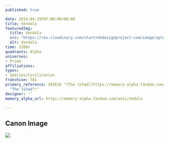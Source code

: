 ```yaml
---
published: true

date: 2019-04-29T07:00:00+00:00
title: Vendala
featuredImg:
  title: Vendala
  src: "https://res.cloudinary.com/startrekdesignproject-com/image/upload/v1556574341/Vendalan.png"
  alt: Vendala
time: 2200s
quadrants: Alpha
universes:
- Prime
affiliations:
types:
- Species/Civilization
franchise: TAS
primary_reference: S01E16 "[The Jihad](https://memory-alpha.fandom.com/wiki/The_Jihad
  "The Jihad")"
designer: ''
memory_alpha_url: https://memory-alpha.fandom.com/wiki/Vedala

---
```

## Canon Image

![](https://res.cloudinary.com/startrekdesignproject-com/image/upload/v1556574341/Vendalan1.jpg)